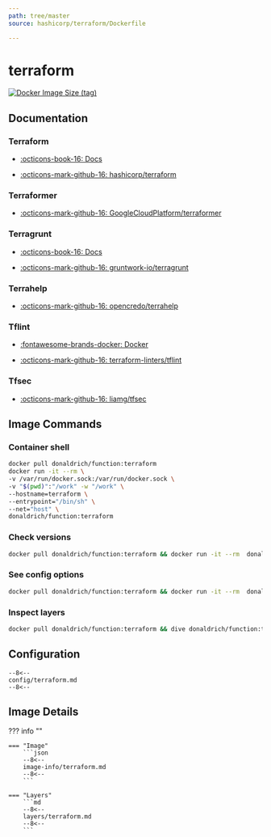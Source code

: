```yaml
---
path: tree/master
source: hashicorp/terraform/Dockerfile

---
```


# terraform

[![Docker Image Size (tag)](https://img.shields.io/docker/image-size/donaldrich/function/terraform?color=blue&label=donaldrich/function:terraform&logo=docker&style=flat-square)](https://hub.docker.com/r/donaldrich/function/terraform)

## Documentation

### Terraform

* [:octicons-book-16: Docs](https://www.terraform.io/docs)

* [:octicons-mark-github-16: hashicorp/terraform](https://github.com/hashicorp/terraform)

### Terraformer

* [:octicons-mark-github-16: GoogleCloudPlatform/terraformer](https://github.com/GoogleCloudPlatform/terraformer)

### Terragrunt

* [:octicons-book-16: Docs](https://terragrunt.gruntwork.io)

* [:octicons-mark-github-16: gruntwork-io/terragrunt](https://github.com/gruntwork-io/terragrunt)

### Terrahelp

* [:octicons-mark-github-16: opencredo/terrahelp](https://github.com/opencredo/terrahelp)

### Tflint

* [:fontawesome-brands-docker: Docker](https://hub.docker.com/r/wata727/tflint)

* [:octicons-mark-github-16: terraform-linters/tflint](https://github.com/terraform-linters/tflint)

### Tfsec

* [:octicons-mark-github-16: liamg/tfsec](https://github.com/liamg/tfsec)

## Image Commands

### Container shell

```sh
docker pull donaldrich/function:terraform
docker run -it --rm \
-v /var/run/docker.sock:/var/run/docker.sock \
-v "$(pwd)":"/work" -w "/work" \
--hostname=terraform \
--entrypoint="/bin/sh" \
--net="host" \
donaldrich/function:terraform
```

### Check versions

```sh
docker pull donaldrich/function:terraform && docker run -it --rm  donaldrich/function:terraform validate
```

### See config options

```sh
docker pull donaldrich/function:terraform && docker run -it --rm  donaldrich/function:terraform help
```

### Inspect layers

```sh
docker pull donaldrich/function:terraform && dive donaldrich/function:terraform
```

## Configuration

```
--8<--
config/terraform.md
--8<--
```

## Image Details

??? info ""

    === "Image"
        ```json
        --8<--
        image-info/terraform.md
        --8<--
        ```

    === "Layers"
        ```md
        --8<--
        layers/terraform.md
        --8<--
        ```
